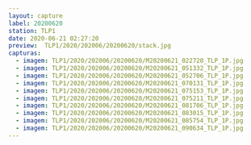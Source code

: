 ```yaml
---
layout: capture
label: 20200620
station: TLP1
date: 2020-06-21 02:27:20
preview:  TLP1/2020/202006/20200620/stack.jpg
capturas:
  - imagem: TLP1/2020/202006/20200620/M20200621_022720_TLP_1P.jpg
  - imagem: TLP1/2020/202006/20200620/M20200621_051332_TLP_1P.jpg
  - imagem: TLP1/2020/202006/20200620/M20200621_052706_TLP_1P.jpg
  - imagem: TLP1/2020/202006/20200620/M20200621_070131_TLP_1P.jpg
  - imagem: TLP1/2020/202006/20200620/M20200621_075153_TLP_1P.jpg
  - imagem: TLP1/2020/202006/20200620/M20200621_075211_TLP_1P.jpg
  - imagem: TLP1/2020/202006/20200620/M20200621_081706_TLP_1P.jpg
  - imagem: TLP1/2020/202006/20200620/M20200621_083015_TLP_1P.jpg
  - imagem: TLP1/2020/202006/20200620/M20200621_085754_TLP_1P.jpg
  - imagem: TLP1/2020/202006/20200620/M20200621_090634_TLP_1P.jpg
---
```

